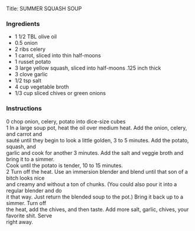 <!DOCTYPE HTML PUBLIC "-//W3C//DTD HTML 4.0 Transitional//EN">
<html>
  <head>
  <title>SUMMER SQUASH SOUP</title><link rel='stylesheet' href='style.css' type='text/css'><meta http-equiv="Content-Style-Stype" content="text/css">
     <meta http-equiv="Content-Type" content="text/html;charset=utf-8">
     </head><body><div class="recipe" itemscope itemtype="http://schema.org/Recipe"><div class='header'><p class="title"><span class="label">Title:</span> <span itemprop="name">SUMMER SQUASH SOUP</span></p>
</div><div class="ing"><h3>Ingredients</h3><ul class="ing"><li class="ing" itemprop="ingredients">1 1/2 TBL olive oil </li>
<li class="ing" itemprop="ingredients">0.5 onion </li>
<li class="ing" itemprop="ingredients">2 ribs celery </li>
<li class="ing" itemprop="ingredients">1 carrot, sliced into thin half-moons </li>
<li class="ing" itemprop="ingredients">1 russet potato </li>
<li class="ing" itemprop="ingredients">3 large yellow squash, sliced into half-moons .125 inch thick </li>
<li class="ing" itemprop="ingredients">3 clove garlic </li>
<li class="ing" itemprop="ingredients">1/2 tsp salt </li>
<li class="ing" itemprop="ingredients">4 cup vegetable broth </li>
<li class="ing" itemprop="ingredients">1/3 cup sliced chives or green onions </li>
</ul>
</div>
<div class="instructions"><h3 class="Instructions">Instructions</h3><div itemprop="recipeInstructions"><p>0 chop onion, celery, potato into dice-size cubes<br>1 In a large soup pot, heat the oil over medium heat. Add the onion, celery, and carrot and<br>sauté until they begin to look a little golden, 3 to 5 minutes. Add the potato, squash, and<br>garlic and cook for another 3 minutes. Add the salt and veggie broth and bring it to a simmer.<br>Cook until the potato is tender, 10 to 15 minutes.<br>2 Turn off the heat. Use an immersion blender and blend until that son of a bitch looks nice<br>and creamy and without a ton of chunks. (You could also pour it into a regular blender and do<br>it that way. Just return the blended soup to the pot.) Bring it back up to a simmer. Turn off<br>the heat, add the chives, and then taste. Add more salt, garlic, chives, your favorite shit. Serve<br>right away.</p></div></div></div>

</body>
</html>